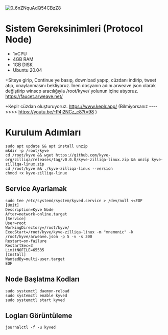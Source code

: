 ![0_6nZNquAdQ54CBzZ8](https://user-images.githubusercontent.com/73176377/166442048-557ed9da-81d7-4be2-98a2-9a6a1014e3cd.png)

# Sistem Gereksinimleri (Protocol Node)
- 1vCPU
- 4GB RAM
- 1GB DISK
- Ubuntu 20.04


+Siteye girip, Continue ye basıp, download yapıp, cüzdanı indirip, tweet atıp, onaylanmasını bekliyoruz. İnen dosyanın adını arweave.json olarak değiştirip winscp aracılığıyla /root/kyve/ yolunun içine atıyoruz. 
 https://faucet.arweave.net/
 
+Keplr cüzdan oluşturuyoruz. https://www.keplr.app/ (Bilmiyorsanız ---->>>> https://youtu.be/-P4j2NCz_c8?t=98 )

# Kurulum Adımları
```
sudo apt update && apt install unzip
mkdir -p /root/kyve
cd /root/kyve && wget https://github.com/kyve-org/zilliqa/releases/tag/v0.0.0/kyve-zilliqa-linux.zip && unzip kyve-zilliqa-linux.zip
cd /root/kyve && ./kyve-zilliqa-linux --version
chmod +x kyve-zilliqa-linux
```

## Service Ayarlamak

```
sudo tee /etc/systemd/system/kyved.service > /dev/null <<EOF
[Unit]
Description=Kyve Node
After=network-online.target
[Service]
User=root
WorkingDirectory=/root/kyve/
ExecStart=/root/kyve/kyve-zilliqa-linux -m "mnemonic" -k /root/kyve/arweave.json -p 5 -v -s 300
Restart=on-failure
RestartSec=3
LimitNOFILE=65535
[Install]
WantedBy=multi-user.target
EOF
```
## Node Başlatma Kodları

```
sudo systemctl daemon-reload
sudo systemctl enable kyved
sudo systemctl start kyved
```
## Logları Görüntüleme
```
journalctl -f -u kyved
```

